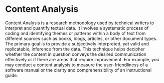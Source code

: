 # Content Analysis

Content Analysis is a research methodology used by technical writers to interpret and quantify textual data. It involves a systematic process of coding and identifying themes or patterns within a body of text from different sources such as books, blogs, articles, or other document types. The primary goal is to provide a subjectively interpreted, yet valid and replicatable, inference from the data. This technique helps decipher whether the content in question conveys the desired communication effectively or if there are areas that require improvement. For example, you may conduct a content analysis to measure the user-friendliness of a software manual or the clarity and comprehensibility of an instructional guide.